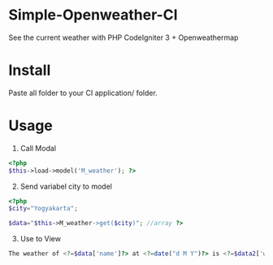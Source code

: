 # Simple-Openweather-CI
See the current weather with PHP
CodeIgniter 3 + Openweathermap

# Install
Paste all folder to your CI application/ folder.

# Usage
1. Call Modal
```PHP
<?php
$this->load->model('M_weather'); ?>
```
2. Send variabel city to model
```PHP
<?php
$city="Yogyakarta";

$data="$this->M_weather->get($city)"; //array ?>
```
3. Use to View
```PHP
The weather of <?=$data['name']?> at <?=date("d M Y")?> is <?=$data2['weather'][0]['main']?>
```
